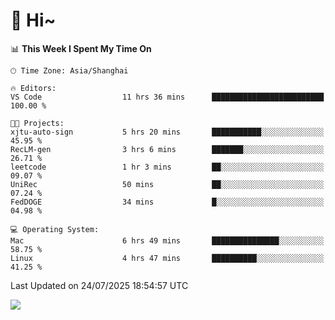 # 👋 Hi~

<!--START_SECTION:waka-->
📊 **This Week I Spent My Time On** 

```text
🕑︎ Time Zone: Asia/Shanghai

🔥 Editors: 
VS Code                  11 hrs 36 mins      █████████████████████████   100.00 % 

🐱‍💻 Projects: 
xjtu-auto-sign           5 hrs 20 mins       ███████████░░░░░░░░░░░░░░   45.95 % 
RecLM-gen                3 hrs 6 mins        ███████░░░░░░░░░░░░░░░░░░   26.71 % 
leetcode                 1 hr 3 mins         ██░░░░░░░░░░░░░░░░░░░░░░░   09.07 % 
UniRec                   50 mins             ██░░░░░░░░░░░░░░░░░░░░░░░   07.24 % 
FedDOGE                  34 mins             █░░░░░░░░░░░░░░░░░░░░░░░░   04.98 % 

💻 Operating System: 
Mac                      6 hrs 49 mins       ███████████████░░░░░░░░░░   58.75 % 
Linux                    4 hrs 47 mins       ██████████░░░░░░░░░░░░░░░   41.25 % 
```


 Last Updated on 24/07/2025 18:54:57 UTC
<!--END_SECTION:waka-->

![](https://komarev.com/ghpvc/?username=lvdongyi&label=Profile%20views&color=0e75b6&style=flat)
<!---
lvdongyi/lvdongyi is a ✨ special ✨ repository because its `README.md` (this file) appears on your GitHub profile.
You can click the Preview link to take a look at your changes.
--->
